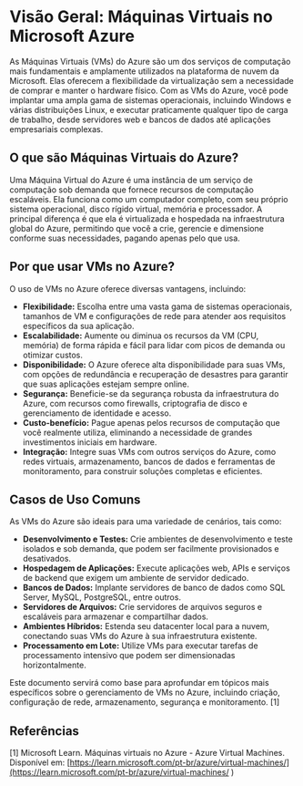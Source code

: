 # Visão Geral: Máquinas Virtuais no Microsoft Azure

As Máquinas Virtuais (VMs) do Azure são um dos serviços de computação mais fundamentais e amplamente utilizados na plataforma de nuvem da Microsoft. Elas oferecem a flexibilidade da virtualização sem a necessidade de comprar e manter o hardware físico. Com as VMs do Azure, você pode implantar uma ampla gama de sistemas operacionais, incluindo Windows e várias distribuições Linux, e executar praticamente qualquer tipo de carga de trabalho, desde servidores web e bancos de dados até aplicações empresariais complexas.

## O que são Máquinas Virtuais do Azure?

Uma Máquina Virtual do Azure é uma instância de um serviço de computação sob demanda que fornece recursos de computação escaláveis. Ela funciona como um computador completo, com seu próprio sistema operacional, disco rígido virtual, memória e processador. A principal diferença é que ela é virtualizada e hospedada na infraestrutura global do Azure, permitindo que você a crie, gerencie e dimensione conforme suas necessidades, pagando apenas pelo que usa.

## Por que usar VMs no Azure?

O uso de VMs no Azure oferece diversas vantagens, incluindo:

*   **Flexibilidade:** Escolha entre uma vasta gama de sistemas operacionais, tamanhos de VM e configurações de rede para atender aos requisitos específicos da sua aplicação.
*   **Escalabilidade:** Aumente ou diminua os recursos da VM (CPU, memória) de forma rápida e fácil para lidar com picos de demanda ou otimizar custos.
*   **Disponibilidade:** O Azure oferece alta disponibilidade para suas VMs, com opções de redundância e recuperação de desastres para garantir que suas aplicações estejam sempre online.
*   **Segurança:** Beneficie-se da segurança robusta da infraestrutura do Azure, com recursos como firewalls, criptografia de disco e gerenciamento de identidade e acesso.
*   **Custo-benefício:** Pague apenas pelos recursos de computação que você realmente utiliza, eliminando a necessidade de grandes investimentos iniciais em hardware.
*   **Integração:** Integre suas VMs com outros serviços do Azure, como redes virtuais, armazenamento, bancos de dados e ferramentas de monitoramento, para construir soluções completas e eficientes.

## Casos de Uso Comuns

As VMs do Azure são ideais para uma variedade de cenários, tais como:

*   **Desenvolvimento e Testes:** Crie ambientes de desenvolvimento e teste isolados e sob demanda, que podem ser facilmente provisionados e desativados.
*   **Hospedagem de Aplicações:** Execute aplicações web, APIs e serviços de backend que exigem um ambiente de servidor dedicado.
*   **Bancos de Dados:** Implante servidores de banco de dados como SQL Server, MySQL, PostgreSQL, entre outros.
*   **Servidores de Arquivos:** Crie servidores de arquivos seguros e escaláveis para armazenar e compartilhar dados.
*   **Ambientes Híbridos:** Estenda seu datacenter local para a nuvem, conectando suas VMs do Azure à sua infraestrutura existente.
*   **Processamento em Lote:** Utilize VMs para executar tarefas de processamento intensivo que podem ser dimensionadas horizontalmente.

Este documento servirá como base para aprofundar em tópicos mais específicos sobre o gerenciamento de VMs no Azure, incluindo criação, configuração de rede, armazenamento, segurança e monitoramento. [1]

## Referências

[1] Microsoft Learn. Máquinas virtuais no Azure - Azure Virtual Machines. Disponível em: [https://learn.microsoft.com/pt-br/azure/virtual-machines/](https://learn.microsoft.com/pt-br/azure/virtual-machines/ )
